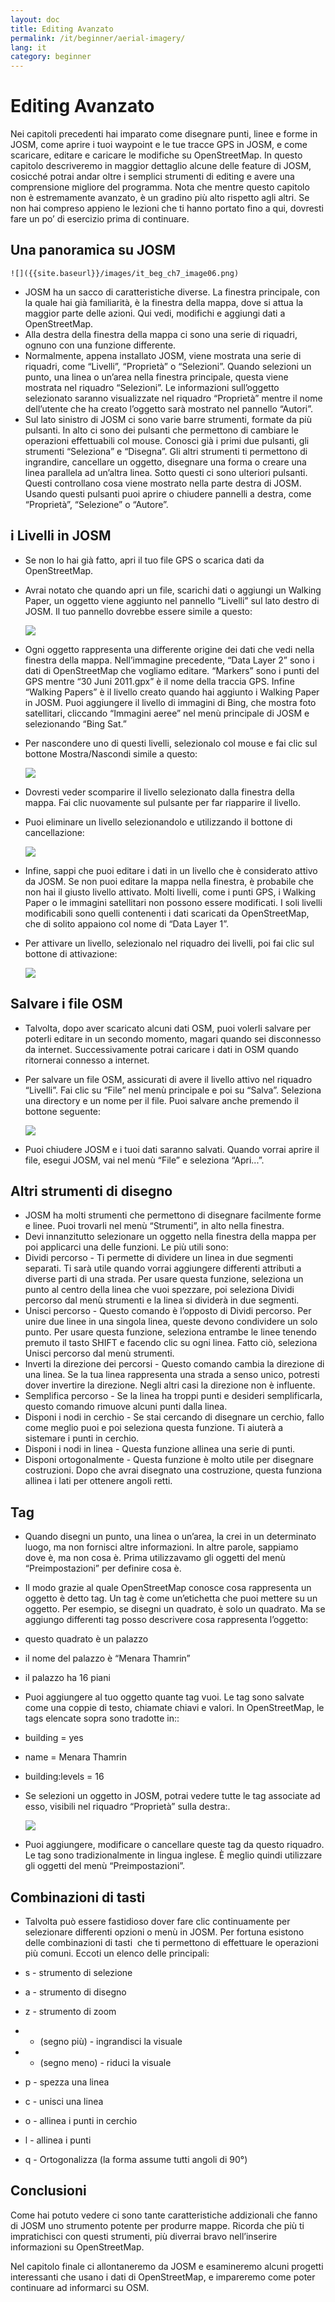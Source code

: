 ```yaml
---
layout: doc
title: Editing Avanzato
permalink: /it/beginner/aerial-imagery/
lang: it
category: beginner
---
```


Editing Avanzato
================

Nei capitoli precedenti hai imparato come disegnare punti, linee e forme
in JOSM, come aprire i tuoi waypoint e le tue tracce GPS in JOSM, e come
scaricare, editare e caricare le modifiche su OpenStreetMap. In questo
capitolo descriveremo in maggior dettaglio alcune delle feature di JOSM,
cosicché potrai andar oltre i semplici strumenti di editing e avere una
comprensione migliore del programma. Nota che mentre questo capitolo non
è estremamente avanzato, è un gradino più alto rispetto agli altri. Se
non hai compreso appieno le lezioni che ti hanno portato fino a qui,
dovresti fare un po’ di esercizio prima di continuare.

Una panoramica su JOSM
----------------------

    ![]({{site.baseurl}}/images/it_beg_ch7_image06.png)

-  JOSM ha un sacco di caratteristiche diverse. La finestra principale,
    con la quale hai già familiarità, è la finestra della mappa, dove si
    attua la maggior parte delle azioni. Qui vedi, modifichi e aggiungi
    dati a OpenStreetMap.
-  Alla destra della finestra della mappa ci sono una serie di
    riquadri, ognuno con una funzione differente.
-  Normalmente, appena installato JOSM, viene mostrata una serie di
    riquadri, come “Livelli”, “Proprietà” o “Selezioni”. Quando
    selezioni un punto, una linea o un’area nella finestra principale,
    questa viene mostrata nel riquadro “Selezioni”. Le informazioni
    sull’oggetto selezionato saranno visualizzate nel riquadro
    “Proprietà” mentre il nome dell’utente che ha creato l’oggetto sarà
    mostrato nel pannello “Autori”.
-  Sul lato sinistro di JOSM ci sono varie barre strumenti, formate da
    più pulsanti. In alto ci sono dei pulsanti che permettono di
    cambiare le operazioni effettuabili col mouse. Conosci già i primi
    due pulsanti, gli strumenti “Seleziona” e “Disegna”. Gli altri
    strumenti ti permettono di ingrandire, cancellare un oggetto,
    disegnare una forma o creare una linea parallela ad un’altra
    linea. Sotto questi ci sono ulteriori pulsanti. Questi controllano
    cosa viene mostrato nella parte destra di JOSM. Usando questi
    pulsanti puoi aprire o chiudere pannelli a destra, come “Proprietà”,
    “Selezione” o “Autore”.

i Livelli in JOSM
-----------------

-  Se non lo hai già fatto, apri il tuo file GPS o scarica dati da
    OpenStreetMap.
-  Avrai notato che quando apri un file, scarichi dati o aggiungi un
    Walking Paper, un oggetto viene aggiunto nel pannello “Livelli” sul
    lato destro di JOSM. Il tuo pannello dovrebbe essere simile a questo:

    ![]({{site.baseurl}}/images/it_beg_ch7_image04.png)

-  Ogni oggetto rappresenta una differente origine dei dati che vedi
    nella finestra della mappa. Nell’immagine precedente, “Data Layer 2”
    sono i dati di OpenStreetMap che vogliamo editare. “Markers” sono i
    punti del GPS mentre “30 Juni 2011.gpx” è il nome della traccia GPS.
    Infine “Walking Papers” è il livello creato quando hai aggiunto i
    Walking Paper in JOSM. Puoi aggiungere il livello di immagini di
    Bing, che mostra foto satellitari, cliccando “Immagini aeree” nel
    menù principale di JOSM e selezionando “Bing Sat.”
-  Per nascondere uno di questi livelli, selezionalo col mouse e fai
    clic sul bottone Mostra/Nascondi simile a questo:

    ![]({{site.baseurl}}/images/it_beg_ch7_image02.png)

-  Dovresti veder scomparire il livello selezionato dalla finestra
    della mappa. Fai clic nuovamente sul pulsante per far riapparire il
    livello.
-  Puoi eliminare un livello selezionandolo e utilizzando il bottone di
    cancellazione:

    ![]({{site.baseurl}}/images/it_beg_ch7_image01.png)

-  Infine, sappi che puoi editare i dati in un livello che è
    considerato attivo da JOSM. Se non puoi editare la mappa nella
    finestra, è probabile che non hai il giusto livello attivato. Molti
    livelli, come i punti GPS, i Walking Paper o le immagini satellitari
    non possono essere modificati. I soli livelli modificabili sono
    quelli contenenti i dati scaricati da OpenStreetMap, che di solito
    appaiono col nome di “Data Layer 1”.
-  Per attivare un livello, selezionalo nel riquadro dei livelli, poi
    fai clic sul bottone di attivazione:

    ![]({{site.baseurl}}/images/it_beg_ch7_image07.png)

Salvare i file OSM
------------------

-  Talvolta, dopo aver scaricato alcuni dati OSM, puoi volerli salvare
    per poterli editare in un secondo momento, magari quando sei
    disconnesso da internet. Successivamente potrai caricare i dati in
    OSM quando ritornerai connesso a internet.
-  Per salvare un file OSM, assicurati di avere il livello attivo nel
    riquadro “Livelli”. Fai clic su “File” nel menù principale e poi su
    “Salva”. Seleziona una directory e un nome per il file. Puoi salvare
    anche premendo il bottone seguente:

    ![]({{site.baseurl}}/images/it_beg_ch7_image00.png)

-  Puoi chiudere JOSM e i tuoi dati saranno salvati. Quando vorrai
    aprire il file, esegui JOSM, vai nel menù “File” e seleziona
    “Apri...”.

Altri strumenti di disegno
--------------------------

-  JOSM ha molti strumenti che permettono di disegnare facilmente forme
    e linee. Puoi trovarli nel menù “Strumenti”, in alto nella finestra.
-  Devi innanzitutto selezionare un oggetto nella finestra della mappa
    per poi applicarci una delle funzioni. Le più utili sono:
-  Dividi percorso - Ti permette di dividere un linea in due segmenti
    separati. Ti sarà utile quando vorrai aggiungere differenti
    attributi a diverse parti di una strada. Per usare questa funzione,
    seleziona un punto al centro della linea che vuoi spezzare, poi
    seleziona Dividi percorso dal menù strumenti e la linea si dividerà
    in due segmenti.
-  Unisci percorso - Questo comando è l’opposto di Dividi percorso. Per
    unire due linee in una singola linea, queste devono condividere un
    solo punto. Per usare questa funzione, seleziona entrambe le linee
    tenendo premuto il tasto SHIFT e facendo clic su ogni linea. Fatto
    ciò, seleziona Unisci percorso dal menù strumenti.
-  Inverti la direzione dei percorsi - Questo comando cambia la
    direzione di una linea. Se la tua linea rappresenta una strada a
    senso unico, potresti dover invertire la direzione. Negli altri casi
    la direzione non è influente.
-  Semplifica percorso - Se la linea ha troppi punti e desideri
    semplificarla, questo comando rimuove alcuni punti dalla linea.
-  Disponi i nodi in cerchio - Se stai cercando di disegnare un
    cerchio, fallo come meglio puoi e poi seleziona questa funzione. Ti
    aiuterà a sistemare i punti in cerchio.
-  Disponi i nodi in linea - Questa funzione allinea una serie di
    punti.
-  Disponi ortogonalmente - Questa funzione è molto utile per disegnare
    costruzioni. Dopo che avrai disegnato una costruzione, questa
    funziona allinea i lati per ottenere angoli retti.

Tag
---

-  Quando disegni un punto, una linea o un’area, la crei in un
    determinato luogo, ma non fornisci altre informazioni. In altre
    parole, sappiamo dove è, ma non cosa è. Prima utilizzavamo gli
    oggetti del menù “Preimpostazioni” per definire cosa è.
-  Il modo grazie al quale OpenStreetMap conosce cosa rappresenta un
    oggetto è detto tag. Un tag è come un’etichetta che puoi mettere su
    un oggetto. Per esempio, se disegni un quadrato, è solo un quadrato.
    Ma se aggiungo differenti tag posso descrivere cosa rappresenta
    l’oggetto:

-  questo quadrato è un palazzo
-  il nome del palazzo è “Menara Thamrin”
-  il palazzo ha 16 piani

-  Puoi aggiungere al tuo oggetto quante tag vuoi. Le tag sono salvate
    come una coppie di testo, chiamate chiavi e valori. In
    OpenStreetMap, le tags elencate sopra sono tradotte in::

-  building = yes
-  name = Menara Thamrin
-  building:levels = 16

-  Se selezioni un oggetto in JOSM, potrai vedere tutte le tag
    associate ad esso, visibili nel riquadro “Proprietà” sulla destra:.

    ![]({{site.baseurl}}/images/it_beg_ch7_image03.png)

-  Puoi aggiungere, modificare o cancellare queste tag da questo
    riquadro. Le tag sono tradizionalmente in lingua inglese. È meglio
    quindi utilizzare gli oggetti del menù “Preimpostazioni”.

Combinazioni di tasti
---------------------

-  Talvolta può essere fastidioso dover fare clic continuamente per
    selezionare differenti opzioni o menù in JOSM. Per fortuna esistono
    delle combinazioni di tasti  che ti permettono di effettuare le
    operazioni più comuni. Eccoti un elenco delle principali:

-  s - strumento di selezione
-  a - strumento di disegno
-  z - strumento di zoom
-  + (segno più) - ingrandisci la visuale
-  - (segno meno) - riduci la visuale
-  p - spezza una linea
-  c - unisci una linea
-  o - allinea i punti in cerchio
-  l - allinea i punti
-  q - Ortogonalizza (la forma assume tutti angoli di 90°)

Conclusioni
-----------

Come hai potuto vedere ci sono tante caratteristiche addizionali che
fanno di JOSM uno strumento potente per produrre mappe. Ricorda che più
ti impratichisci con questi strumenti, più diverrai bravo nell’inserire
informazioni su OpenStreetMap.

Nel capitolo finale ci allontaneremo da JOSM e esamineremo alcuni
progetti interessanti che usano i dati di OpenStreetMap, e impareremo
come poter continuare ad informarci su OSM.
